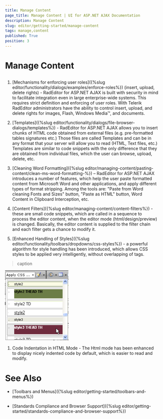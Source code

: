 ```yaml
---
title: Manage Content
page_title: Manage Content | UI for ASP.NET AJAX Documentation
description: Manage Content
slug: editor/getting-started/manage-content
tags: manage,content
published: True
position: 3
---
```


# Manage Content



## 



1. [Mechanisms for enforcing user roles]({%slug editor/functionality/dialogs/examples/enforce-roles%}) (insert, upload, delete rights) - RadEditor for ASP.NET AJAX is built with security in mind to facilitate integration even in large enterprise-wide systems. This requires strict definition and enforcing of user roles. With Telerik RadEditor administrators have the ability to control insert, upload, and delete rights for images, Flash, Windows Media™, and documents.

1. [Templates]({%slug editor/functionality/dialogs/file-browser-dialogs/templates%}) - RadEditor for ASP.NET AJAX allows you to insert chunks of HTML code obtained from external files (e.g. pre-formatted tables signatures etc.) Those files are called Templates and can be in any format that your server will allow you to read (HTML, Text files, etc.) Templates are similar to code snippets with the only difference that they are obtained from individual files, which the user can browse, upload, delete, etc.

1. [Cleaning Word Formatting]({%slug editor/managing-content/pasting-content/clean-ms-word-formatting-%}) – RadEditor for ASP.NET AJAX introduces a number of features, which help the user paste formatted content from Microsoft Word and other applications, and apply different types of format stripping. Among the tools are: "Paste from Word cleaning Fonts and Sizes" button, "Paste as HTML" button, Word Content in Clipboard Interception, etc.

1. [Content Filters]({%slug editor/managing-content/content-filters%}) - these are small code snippets, which are called in a sequence to process the editor content, when the editor mode (html/design/preview) is changed. Basically, the editor content is supplied to the filter chain and each filter gets a chance to modify it.

1. [Enhanced Handling of Styles]({%slug editor/functionality/toolbars/dropdowns/css-styles%}) - a powerful algorithm for style handling has been introduced, which allows CSS styles to be applied very intelligently, without overlapping of tags.
>caption 

![Apply CSS](images/editor-applycss.png)

1. Code Indentation in HTML Mode - The Html mode has been enhanced to display nicely indented code by default, which is easier to read and modify.

# See Also

 * [Toolbars and Menus]({%slug editor/getting-started/toolbars-and-menus%})

 * [Standards Compliance and Browser Support]({%slug editor/getting-started/standards-compliance-and-browser-support%})

